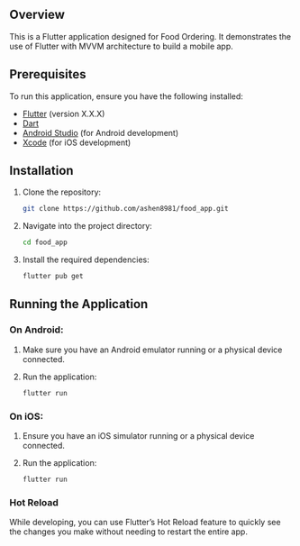 ## Overview

This is a Flutter application designed for Food Ordering. It demonstrates the use of Flutter with MVVM architecture to build a mobile app.

## Prerequisites

To run this application, ensure you have the following installed:

- [Flutter](https://flutter.dev/docs/get-started/install) (version X.X.X)
- [Dart](https://dart.dev/get-dart)
- [Android Studio](https://developer.android.com/studio) (for Android development)
- [Xcode](https://developer.apple.com/xcode/) (for iOS development)

## Installation

1. Clone the repository:
    ```bash
    git clone https://github.com/ashen8981/food_app.git
    ```

2. Navigate into the project directory:
    ```bash
    cd food_app
    ```

3. Install the required dependencies:
    ```bash
    flutter pub get
    ```

## Running the Application

### On Android:

1. Make sure you have an Android emulator running or a physical device connected.

2. Run the application:
    ```bash
    flutter run
    ```

### On iOS:

1. Ensure you have an iOS simulator running or a physical device connected.

2. Run the application:
    ```bash
    flutter run
    ```

### Hot Reload

While developing, you can use Flutter’s Hot Reload feature to quickly see the changes you make without needing to restart the entire app.


